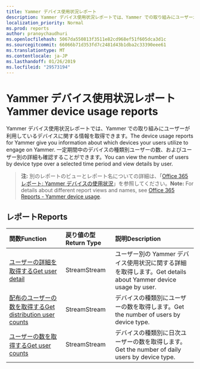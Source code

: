 ```yaml
---
title: Yammer デバイス使用状況レポート
description: Yammer デバイス使用状況レポートでは、Yammer での取り組みにユーザーが利用しているデバイスに関する情報を取得できます。 一定期間中のデバイスの種類別ユーザーの数、およびユーザー別の詳細も確認することができます。
localization_priority: Normal
ms.prod: reports
author: pranoychaudhuri
ms.openlocfilehash: 5067da550813f3511e82cd968ef51f605dca3d1c
ms.sourcegitcommit: 66066b71d353fd7c2481d43b1dba2c33390eee61
ms.translationtype: MT
ms.contentlocale: ja-JP
ms.lasthandoff: 01/26/2019
ms.locfileid: "29573194"
---
```

# <a name="yammer-device-usage-reports"></a><span data-ttu-id="cc92d-104">Yammer デバイス使用状況レポート</span><span class="sxs-lookup"><span data-stu-id="cc92d-104">Yammer device usage reports</span></span>

<span data-ttu-id="cc92d-105">Yammer デバイス使用状況レポートでは、Yammer での取り組みにユーザーが利用しているデバイスに関する情報を取得できます。</span><span class="sxs-lookup"><span data-stu-id="cc92d-105">The device usage reports for Yammer give you information about which devices your users utilize to engage on Yammer.</span></span> <span data-ttu-id="cc92d-106">一定期間中のデバイスの種類別ユーザーの数、およびユーザー別の詳細も確認することができます。</span><span class="sxs-lookup"><span data-stu-id="cc92d-106">You can view the number of users by device type over a selected time period and view details by user.</span></span>

> <span data-ttu-id="cc92d-107">**注:** 別のレポートのビューとレポート名についての詳細は、「[Office 365 レポート: Yammer デバイスの使用状況](https://support.office.com/client/Yammer-device-usage-b793ffdd-effa-43d0-849a-b1ca2e899f38)」を参照してください。</span><span class="sxs-lookup"><span data-stu-id="cc92d-107">**Note:** For details about different report views and names, see [Office 365 Reports - Yammer device usage](https://support.office.com/client/Yammer-device-usage-b793ffdd-effa-43d0-849a-b1ca2e899f38).</span></span>

## <a name="reports"></a><span data-ttu-id="cc92d-108">レポート</span><span class="sxs-lookup"><span data-stu-id="cc92d-108">Reports</span></span>

| <span data-ttu-id="cc92d-109">関数</span><span class="sxs-lookup"><span data-stu-id="cc92d-109">Function</span></span>                                 | <span data-ttu-id="cc92d-110">戻り値の型</span><span class="sxs-lookup"><span data-stu-id="cc92d-110">Return Type</span></span> | <span data-ttu-id="cc92d-111">説明</span><span class="sxs-lookup"><span data-stu-id="cc92d-111">Description</span></span>                              |
| :--------------------------------------- | :---------- | :--------------------------------------- |
| [<span data-ttu-id="cc92d-112">ユーザーの詳細を取得する</span><span class="sxs-lookup"><span data-stu-id="cc92d-112">Get user detail</span></span>](../api/reportroot-getyammerdeviceusageuserdetail.md) | <span data-ttu-id="cc92d-113">Stream</span><span class="sxs-lookup"><span data-stu-id="cc92d-113">Stream</span></span>      | <span data-ttu-id="cc92d-114">ユーザー別の Yammer デバイス使用状況に関する詳細を取得します。</span><span class="sxs-lookup"><span data-stu-id="cc92d-114">Get details about Yammer device usage by user.</span></span> |
| [<span data-ttu-id="cc92d-115">配布のユーザーの数を取得する</span><span class="sxs-lookup"><span data-stu-id="cc92d-115">Get distribution user counts</span></span>](../api/reportroot-getyammerdeviceusagedistributionusercounts.md) | <span data-ttu-id="cc92d-116">Stream</span><span class="sxs-lookup"><span data-stu-id="cc92d-116">Stream</span></span>      | <span data-ttu-id="cc92d-117">デバイスの種類別にユーザーの数を取得します。</span><span class="sxs-lookup"><span data-stu-id="cc92d-117">Get the number of users by device type.</span></span>  |
| [<span data-ttu-id="cc92d-118">ユーザーの数を取得する</span><span class="sxs-lookup"><span data-stu-id="cc92d-118">Get user counts</span></span>](../api/reportroot-getyammerdeviceusageusercounts.md) | <span data-ttu-id="cc92d-119">Stream</span><span class="sxs-lookup"><span data-stu-id="cc92d-119">Stream</span></span>      | <span data-ttu-id="cc92d-120">デバイスの種類別に日次ユーザーの数を取得します。</span><span class="sxs-lookup"><span data-stu-id="cc92d-120">Get the number of daily users by device type.</span></span> |
